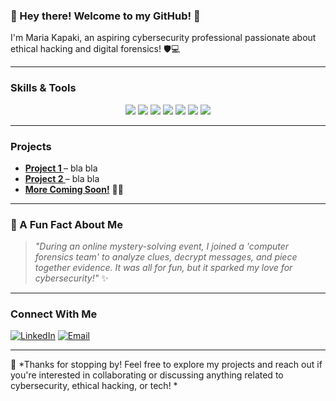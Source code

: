 ### 🌸 Hey there! Welcome to my GitHub! 🌸  

I'm Maria Kapaki, an aspiring cybersecurity professional passionate about ethical hacking and digital forensics! 🛡️💻

---

### Skills & Tools

<p align="center">
  <img src="https://img.shields.io/badge/-Python-FFD43B?style=flat-square&logo=python&logoColor=blue"/>
  <img src="https://img.shields.io/badge/-C-00599C?style=flat-square&logo=c&logoColor=white"/>
  <img src="https://img.shields.io/badge/-C++-00599C?style=flat-square&logo=c%2B%2B&logoColor=white"/> 
  <img src="https://img.shields.io/badge/-Docker-2496ED?style=flat-square&logo=docker&logoColor=white"/>
  <img src="https://img.shields.io/badge/-OpenGL-4298B8?style=flat-square&logo=opengl&logoColor=white"/> 
  <img src="https://img.shields.io/badge/-Linux-FCC624?style=flat-square&logo=linux&logoColor=black"/>
  <img src="https://img.shields.io/badge/-Git-F05032?style=flat-square&logo=git&logoColor=white"/>
</p>

---

### Projects
- **[Project 1 ](link)** – bla bla
- **[Project 2 ](link)** – bla bla
- **[More Coming Soon!](#)** 🚧✨

---

### 🎀 A Fun Fact About Me
> *"During an online mystery-solving event, I joined a 'computer forensics team' to analyze clues, decrypt messages, and piece together evidence. It was all for fun, but it sparked my love for cybersecurity!"* ✨

---

### Connect With Me
[![LinkedIn](https://img.shields.io/badge/-LinkedIn-blue?style=flat-square&logo=linkedin)](www.linkedin.com/in/maria-kapaki)
[![Email](https://img.shields.io/badge/-Email-D14836?style=flat-square&logo=gmail&logoColor=white)](mailto:marykapaki@gmail.com)

---

🍓 *Thanks for stopping by! Feel free to explore my projects and reach out if you're interested in collaborating or discussing anything related to cybersecurity, ethical hacking, or tech! *
